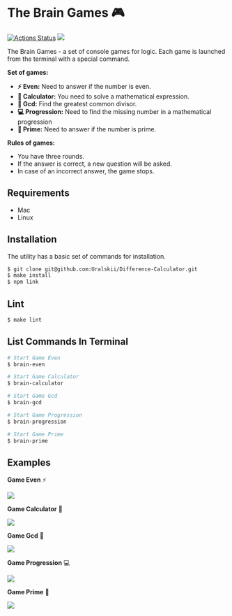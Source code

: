 # The Brain Games :video_game:

[![Actions Status](https://github.com/Uralskii/frontend-project-44/workflows/hexlet-check/badge.svg)](https://github.com/Uralskii/frontend-project-44/actions)
<a href="https://codeclimate.com/github/Uralskii/frontend-project-44/maintainability"><img src="https://api.codeclimate.com/v1/badges/5117b0fad52e05d1efae/maintainability" /></a>

The Brain Games - a set of console games for logic. Each game is launched from the terminal with a special command.

**Set of games:**

* **:zap: Even:** Need to answer if the number is even.
* **:iphone: Calculator:** You need to solve a mathematical expression.
* **:wrench: Gcd:** Find the greatest common divisor.
* **:computer: Progression:** Need to find the missing number in a mathematical progression
* **:basketball: Prime:** Need to answer if the number is prime.

**Rules of games:**

* You have three rounds.
* If the answer is correct, a new question will be asked.
* In case of an incorrect answer, the game stops.

## Requirements

- Mac
- Linux

## Installation

The utility has a basic set of commands for installation.

```bash
$ git clone git@github.com:Uralskii/Difference-Calculator.git
$ make install
$ npm link
```

## Lint

```bash
$ make lint
```

## List Commands In Terminal

```bash
# Start Game Even
$ brain-even

# Start Game Calculator
$ brain-calculator

# Start Game Gcd
$ brain-gcd

# Start Game Progression
$ brain-progression

# Start Game Prime
$ brain-prime
```

## Examples

**Game Even** :zap:

<a href="https://asciinema.org/a/E6u32NWyuglhgLttXTiOe8Xi4" target="_blank"><img src="https://asciinema.org/a/E6u32NWyuglhgLttXTiOe8Xi4.svg" /></a>

**Game Calculator** :iphone:

<a href="https://asciinema.org/a/CcLlxRLBgzGFLbC6q20MZEcjd" target="_blank"><img src="https://asciinema.org/a/CcLlxRLBgzGFLbC6q20MZEcjd.svg" /></a>

**Game Gcd** :wrench:

<a href="https://asciinema.org/a/wY0CHpy7ffqLYyPlX1N17ioPq" target="_blank"><img src="https://asciinema.org/a/wY0CHpy7ffqLYyPlX1N17ioPq.svg" /></a>

**Game Progression** :computer:

<a href="https://asciinema.org/a/IEVwytLhjylrb4dg0Nctjv0No" target="_blank"><img src="https://asciinema.org/a/IEVwytLhjylrb4dg0Nctjv0No.svg" /></a>

**Game Prime** :basketball:

<a href="https://asciinema.org/a/sErYsvjckqoSLmE65zJC7azcp" target="_blank"><img src="https://asciinema.org/a/sErYsvjckqoSLmE65zJC7azcp.svg" /></a>
